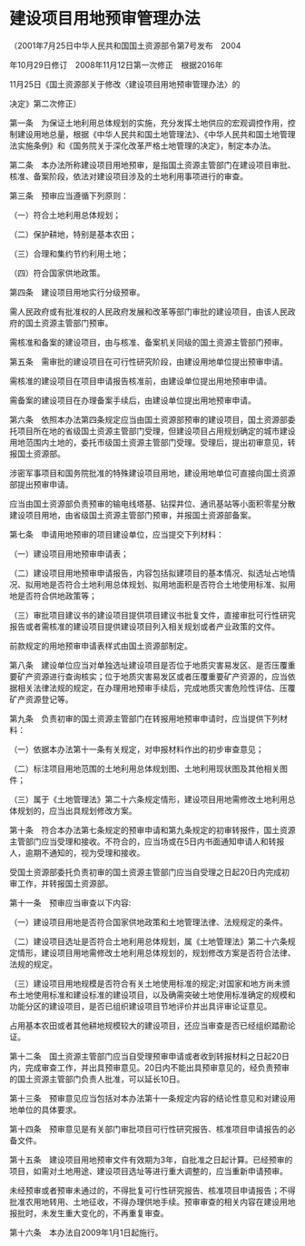 # 建设项目用地预审管理办法

（2001年7月25日中华人民共和国国土资源部令第7号发布　2004

年10月29日修订　2008年11月12日第一次修正　根据2016年

11月25日《国土资源部关于修改〈建设项目用地预审管理办法〉的

决定》第二次修正）


第一条　为保证土地利用总体规划的实施，充分发挥土地供应的宏观调控作用，控制建设用地总量，根据《中华人民共和国土地管理法》、《中华人民共和国土地管理法实施条例》和《国务院关于深化改革严格土地管理的决定》，制定本办法。

第二条　本办法所称建设项目用地预审，是指国土资源主管部门在建设项目审批、核准、备案阶段，依法对建设项目涉及的土地利用事项进行的审查。

第三条　预审应当遵循下列原则：

（一）符合土地利用总体规划；

（二）保护耕地，特别是基本农田；

（三）合理和集约节约利用土地；

（四）符合国家供地政策。

第四条　建设项目用地实行分级预审。

需人民政府或有批准权的人民政府发展和改革等部门审批的建设项目，由该人民政府的国土资源主管部门预审。

需核准和备案的建设项目，由与核准、备案机关同级的国土资源主管部门预审。

第五条　需审批的建设项目在可行性研究阶段，由建设用地单位提出预审申请。

需核准的建设项目在项目申请报告核准前，由建设单位提出用地预审申请。

需备案的建设项目在办理备案手续后，由建设单位提出用地预审申请。

第六条　依照本办法第四条规定应当由国土资源部预审的建设项目，国土资源部委托项目所在地的省级国土资源主管部门受理，但建设项目占用规划确定的城市建设用地范围内土地的，委托市级国土资源主管部门受理。受理后，提出初审意见，转报国土资源部。

涉密军事项目和国务院批准的特殊建设项目用地，建设用地单位可直接向国土资源部提出预审申请。

应当由国土资源部负责预审的输电线塔基、钻探井位、通讯基站等小面积零星分散建设项目用地，由省级国土资源主管部门预审，并报国土资源部备案。

第七条　申请用地预审的项目建设单位，应当提交下列材料：

（一）建设项目用地预审申请表；

（二）建设项目用地预审申请报告，内容包括拟建项目的基本情况、拟选址占地情况、拟用地是否符合土地利用总体规划、拟用地面积是否符合土地使用标准、拟用地是否符合供地政策等；

（三）审批项目建议书的建设项目提供项目建议书批复文件，直接审批可行性研究报告或者需核准的建设项目提供建设项目列入相关规划或者产业政策的文件。

前款规定的用地预审申请表样式由国土资源部制定。

第八条　建设单位应当对单独选址建设项目是否位于地质灾害易发区、是否压覆重要矿产资源进行查询核实；位于地质灾害易发区或者压覆重要矿产资源的，应当依据相关法律法规的规定，在办理用地预审手续后，完成地质灾害危险性评估、压覆矿产资源登记等。

第九条　负责初审的国土资源主管部门在转报用地预审申请时，应当提供下列材料：

（一）依据本办法第十一条有关规定，对申报材料作出的初步审查意见；

（二）标注项目用地范围的土地利用总体规划图、土地利用现状图及其他相关图件；

（三）属于《土地管理法》第二十六条规定情形，建设项目用地需修改土地利用总体规划的，应当出具规划修改方案。

第十条　符合本办法第七条规定的预审申请和第九条规定的初审转报件，国土资源主管部门应当受理和接收。不符合的，应当场或在5日内书面通知申请人和转报人，逾期不通知的，视为受理和接收。

受国土资源部委托负责初审的国土资源主管部门应当自受理之日起20日内完成初审工作，并转报国土资源部。

第十一条　预审应当审查以下内容:

（一）建设项目用地是否符合国家供地政策和土地管理法律、法规规定的条件。

（二）建设项目选址是否符合土地利用总体规划，属《土地管理法》第二十六条规定情形，建设项目用地需修改土地利用总体规划的，规划修改方案是否符合法律、法规的规定。

（三）建设项目用地规模是否符合有关土地使用标准的规定;对国家和地方尚未颁布土地使用标准和建设标准的建设项目，以及确需突破土地使用标准确定的规模和功能分区的建设项目，是否已组织建设项目节地评价并出具评审论证意见。

占用基本农田或者其他耕地规模较大的建设项目，还应当审查是否已经组织踏勘论证。

第十二条　国土资源主管部门应当自受理预审申请或者收到转报材料之日起20日内，完成审查工作，并出具预审意见。20日内不能出具预审意见的，经负责预审的国土资源主管部门负责人批准，可以延长10日。

第十三条　预审意见应当包括对本办法第十一条规定内容的结论性意见和对建设用地单位的具体要求。

第十四条　预审意见是有关部门审批项目可行性研究报告、核准项目申请报告的必备文件。

第十五条　建设项目用地预审文件有效期为3年，自批准之日起计算。已经预审的项目，如需对土地用途、建设项目选址等进行重大调整的，应当重新申请预审。

未经预审或者预审未通过的，不得批复可行性研究报告、核准项目申请报告；不得批准农用地转用、土地征收，不得办理供地手续。预审审查的相关内容在建设用地报批时，未发生重大变化的，不再重复审查。

第十六条　本办法自2009年1月1日起施行。